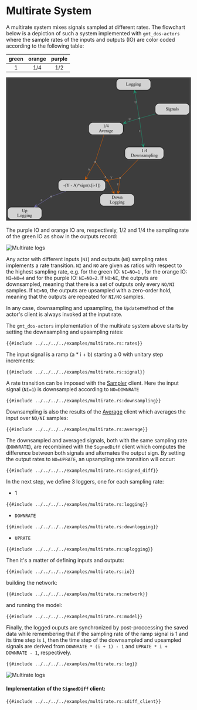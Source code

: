 # Multirate System

A multirate system mixes signals sampled at different rates.
The flowchart below is a depiction of such a system implemented with `gmt_dos-actors` where the sample rates of the inputs and outputs (IO) are color coded according to the following table:

| green | orange | purple |
|:-----:|:------:|:------:|
| 1 | 1/4 | 1/2 |

![Multirate model](multirate-model.dot.svg)

The purple IO and orange IO are, respectively, 1/2 and 1/4 the sampling rate of the green IO as show in the outputs record:

![Multirate logs](multirate_out.png)

Any actor with different inputs (`NI`) and outputs (`NO`) sampling rates implements a rate transition.
`NI` and `NO` are given as ratios with respect to the highest sampling rate, e.g. for the green IO: `NI=NO=1` , for the orange IO: `NI=NO=4` and for the purple IO: `NI=NO=2`.
If `NO>NI`, the outputs are downsampled, meaning that there is a set of outputs only every `NO/NI` samples.
If `NI>NO`, the outputs are upsampled with a zero-order hold, meaning that the outputs are repeated for `NI/NO` samples.

In any case, downsampling and upsampling,
the `Update`method of the actor's client is always invoked at the input rate.

The `gmt_dos-actors` implementation of the multirate system above starts by setting the downsampling and upsampling rates:
```rust,no_run,noplayground
{{#include ../../../../examples/multirate.rs:rates}}
```

The input signal is a ramp (a * i + b) starting a 0 with unitary step increments:
```rust,no_run,noplayground
{{#include ../../../../examples/multirate.rs:signal}}
```

A rate transition can be imposed with the [Sampler](https://docs.rs/gmt_dos-clients/latest/gmt_dos_clients/struct.Sampler.html) client.
Here the input signal (`NI=1`) is downsampled according to `NO=DOWNRATE`
 ```rust,no_run,noplayground
{{#include ../../../../examples/multirate.rs:downsampling}}
```

Downsampling is also the results of the [Average](https://docs.rs/gmt_dos-clients/latest/gmt_dos_clients/struct.Average.html) client which averages the input over `NO/NI` samples:
```rust,no_run,noplayground
{{#include ../../../../examples/multirate.rs:average}}
```

The downsampled and averaged signals, both with the same sampling rate (`DOWNRATE`), are recombined with the `SignedDiff` client which computes the difference between both signals and alternates the output sign.
By setting the output rates to `NO=UPRATE`, an upsampling rate transition will occur:
```rust,no_run,noplayground
{{#include ../../../../examples/multirate.rs:signed_diff}}
```

In the next step, we define 3 loggers, one for each sampling rate:
 * 1
 ```rust,no_run,noplayground
{{#include ../../../../examples/multirate.rs:logging}}
```
 * `DOWNRATE`
  ```rust,no_run,noplayground
{{#include ../../../../examples/multirate.rs:downlogging}}
```
 * `UPRATE`
  ```rust,no_run,noplayground
{{#include ../../../../examples/multirate.rs:uplogging}}
```

Then it's a matter of defining inputs and outputs:
  ```rust,no_run,noplayground
{{#include ../../../../examples/multirate.rs:io}}
```
 building the network:
  ```rust,no_run,noplayground
{{#include ../../../../examples/multirate.rs:network}}
```
and running the model:
  ```rust,no_run,noplayground
{{#include ../../../../examples/multirate.rs:model}}
```

Finally, the logged ouputs are synchronized by post-proccessing the saved data while remembering that if the sampling rate of the ramp signal is 1 and its time step is `i`, then the time step of the downsampled and upsampled signals are derived from `DOWNRATE * (i + 1) - 1` and `UPRATE * i + DOWNRATE - 1`, respectively.
  ```rust,no_run,noplayground
{{#include ../../../../examples/multirate.rs:log}}
```
![Multirate logs](multirate_out.png)


#### Implementation of the `SignedDiff` client:
```rust,no_run,noplayground
{{#include ../../../../examples/multirate.rs:sdiff_client}}
```

